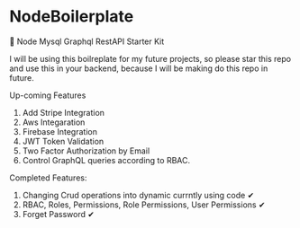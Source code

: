 # NodeBoilerplate
💪 Node Mysql Graphql RestAPI Starter Kit


I will be using this boilreplate for my future projects, so please star this repo and use this in your backend, because I will be making do this repo in future.

Up-coming Features

1. Add Stripe Integration
2. Aws Integaration
3. Firebase Integration
4. JWT Token Validation
5. Two Factor Authorization by Email
6. Control GraphQL queries according to RBAC.

Completed Features:

1. Changing Crud operations into dynamic currntly using code ✔
2. RBAC, Roles, Permissions, Role Permissions, User Permissions ✔
3. Forget Password ✔

